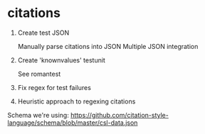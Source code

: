 citations
=========

1. Create test JSON

    Manually parse citations into JSON
    Multiple JSON integration

1. Create 'knownvalues' testunit

    See romantest

1. Fix regex for test failures

1. Heuristic approach to regexing citations

Schema we're using: https://github.com/citation-style-language/schema/blob/master/csl-data.json
